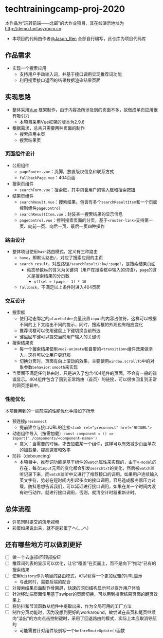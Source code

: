 # techtrainingcamp-proj-2020
本作品为“玩转前端——北邮”的大作业项目，其在线演示地址为 http://demo.fantasyroom.cn  
* 本项目的代码由作者[@Jason_Ren](https://github.com/jasonren0403) 全部自行编写，此仓库为项目代码库

## 作品需求
* 实现一个搜索应用
    - 支持用户手动输入词，并基于接口调用实现推荐词功能
    - 利用搜索接口返回的结果数据渲染结果页面
    
## 实现思路
* 整体采用[Vue](https://vuejs.org/) 框架制作，由于内容及所涉及到的页面不多，故做成单页应用很有吸引力
    - 本项目采用Vue框架的版本为2.9.6
* 根据需求，总共只需要两种页面的制作
    - 搜索应用主页
    - 搜索结果页
    
### 页面组件设计
* 公用组件
    - `pageFooter.vue`：页脚，放置版权信息和联系方式
    - `fallbackPage.vue`：404页面
* 搜索页组件
    - `searchForm.vue`：搜索框，其中包含用户的输入框和搜索按钮
* 结果页组件
    - `searchResult.vue`：搜索结果，包含有多个`searchResultItem`和一个页面控制组件`pageControl`
    - `searchResultItem.vue`：封装某一搜索结果的显示信息
    - `pageControl.vue`：控制搜索页面的分页，基于`<router-link>`支持第一页、向前一页、向后一页、最后一页四种操作
    
### 路由设计
* 整体项目使用`hash`路由模式，定义有三种路由
    - `home`，即默认路由`/`，对应了搜索应用的主页
    - `search_result`，对应路径`/searchResult/:kw/:page?`，是搜索结果页面
        * 动态参数`kw`的含义为关键词（用户在搜索框中输入的词语），`page`的含义是搜索结果的分页数
            - `offset = (page - 1) * 10`
    - `fallback`，不满足以上条件时进入404页面
    
### 交互设计
* 搜索框
    - 使用动态绑定的`placeholder`变量设置`input`的内容占位符，这样可以根据不同的上下文给出不同的提示，同时，搜索框的外观也有相应变化
    - 推荐词框可以使用键盘上下键切换当前所选
    - 键盘回车键可以提交当前用户输入的关键词
* 搜索结果页
    - 每一个搜索结果使用`vue2-animate`和自带的`<transition>`组件效果做渐入，这样可以让用户更舒服
    - 切换分页时，页面有向上滚动的效果，主要使用`window.scrollTo`中的对象参数`behavior:smooth`来实现
* 当页面不满足任何路由时，只是进入了包含404组件的页面，不会有一般的错误显示。404组件包含了回到正常路由（首页）的链接，可以很快回复到正常的网页逻辑中。
    
### 性能优化
本项目用到的一些前端的性能优化手段如下所示
* 预连接`preconnect`
    - 提前建立与接口URL的连接`<link rel="preconnect" href="接口URL">`
* 动态组件导入（按需加载）`const component = () => import('./components/<component-name>')`
    - 意义：当需要的时候，才去加载某一个组件，这样可以有效减少页面单次的加载量，提高速度和效率
* 防抖（debouncing）
    - 本项目中，推荐词功能是基于组件的`watch`属性来实现的，由于`v-model`的存在，每次`input`元素的变化都会引发`searchtxt`的变化，然后被`watch`监听记录下来，而`watch`监听中又进行了推荐接口的调用。如果用户连续输入英文字符，势必在短时间内引起多次的接口调用，容易造成服务器压力过载。防抖思想告诉我们，可以延迟进行接口调用，如果在某一个时间内没有进行动作，就进行接口调用，否则，就清空计时器重新计时。

## 总体流程
* 详见同时提交的演示视频
* 彩蛋如果说出来，就不是彩蛋了ヘ(_ _ヘ)

## 还有哪些地方可以做到更好
* [ ] 做一个去底部/回顶部按钮
* [ ] 推荐词列表的显示可以优化，让它“覆盖”在页面上，而不是向下“推动”已有的搜索结果
* [ ] 使用`history`作为项目的路由模式，可以获得一个更加优雅的URL显示
    - 与此同时，需要后端的配合
* [ ] 对搜索结果页面制作骨架屏，快速的网页结构显示可以提升用户体验
* [ ] 针对移动端页面使用基于swiper的页面切换，可以用到搜索结果页面的翻页效果上
* [ ] 将防抖和节流函数从组件中提取出来，作为全局可用的工厂方法
* [ ] 制作分页功能时，因为没想到更好的workaround，故尝试在首页和尾页继续向“溢出”的方向点击控制键时，采用了回退路由的模式，实际上本应取消导航的
    - 可能需要针对组件级别写一个`beforeRouteUpdate()`函数
